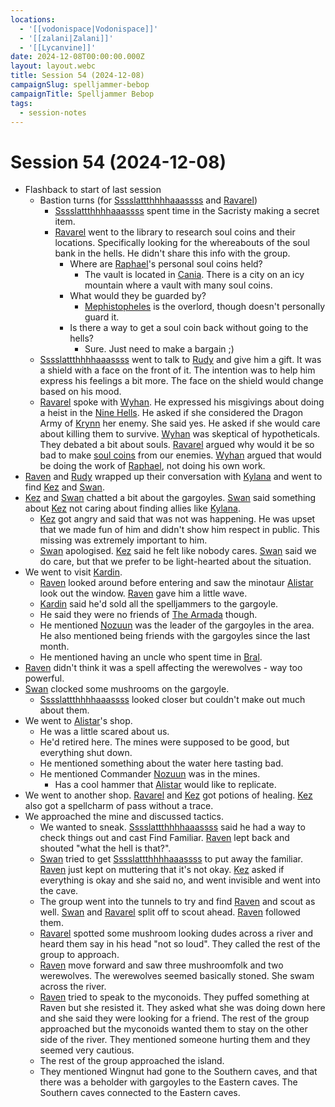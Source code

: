 ```yaml
---
locations:
  - '[[vodonispace|Vodonispace]]'
  - '[[zalani|Zalani]]'
  - '[[Lycanvine]]'
date: 2024-12-08T00:00:00.000Z
layout: layout.webc
title: Session 54 (2024-12-08)
campaignSlug: spelljammer-bebop
campaignTitle: Spelljammer Bebop
tags:
  - session-notes
---
```

# Session 54 (2024-12-08)

- Flashback to start of last session
	- Bastion turns (for [Sssslattthhhhaaassss](sssslattthhhhaaassss.md) and [Ravarel](ravarel-deshent.md))
		- [Sssslattthhhhaaassss](sssslattthhhhaaassss.md) spent time in the Sacristy making a secret item.
		- [Ravarel](ravarel-deshent.md) went to the library to research soul coins and their locations. Specifically looking for the whereabouts of the soul bank in the hells. He didn't share this info with the group.
			- Where are [Raphael](raphael.md)'s personal soul coins held?
				- The vault is located in [Cania](cania.md). There is a city on an icy mountain where a vault with many soul coins.
			- What would they be guarded by?
				- [Mephistopheles](mephistopheles.md) is the overlord, though doesn't personally guard it.
			- Is there a way to get a soul coin back without going to the hells?
				- Sure. Just need to make a bargain ;)
	- [Sssslattthhhhaaassss](sssslattthhhhaaassss.md) went to talk to [Rudy](refuge-unit-d3.md) and give him a gift. It was a shield with a face on the front of it. The intention was to help him express his feelings a bit more. The face on the shield would change based on his mood.
	- [Ravarel](ravarel-deshent.md) spoke with [Wyhan](wyhan.md). He expressed his misgivings about doing a heist in the [Nine Hells](the-nine-hells.md). He asked if she considered the Dragon Army of [Krynn](krynn.md) her enemy. She said yes. He asked if she would care about killing them to survive. [Wyhan](wyhan.md) was skeptical of hypotheticals. They debated a bit about souls. [Ravarel](ravarel-deshent.md) argued why would it be so bad to make [soul coins](soul-coins.md) from our enemies. [Wyhan](wyhan.md) argued that would be doing the work of [Raphael](raphael.md), not doing his own work.
- [Raven](raven.md) and [Rudy](refuge-unit-d3.md) wrapped up their conversation with [Kylana](kylana-ir-cannith.md) and went to find [Kez](kez-bardaux.md) and [Swan](swan.md).
- [Kez](kez-bardaux.md) and [Swan](swan.md) chatted a bit about the gargoyles. [Swan](swan.md) said something about [Kez](kez-bardaux.md) not caring about finding allies like [Kylana](kylana-ir-cannith.md).
	- [Kez](kez-bardaux.md) got angry and said that was not was happening. He was upset that we made fun of him and didn't show him respect in public. This missing was extremely important to him.
	- [Swan](swan.md) apologised. [Kez](kez-bardaux.md) said he felt like nobody cares. [Swan](swan.md) said we do care, but that we prefer to be light-hearted about the situation.
- We went to visit [Kardin](kardin.md).
	- [Raven](raven.md) looked around before entering and saw the minotaur [Alistar](npcs/alistar.md) look out the window. [Raven](raven.md) gave him a little wave.
	- [Kardin](kardin.md) said he'd sold all the spelljammers to the gargoyle.
	- He said they were no friends of [The Armada](xaryxian-empire.md) though.
	- He mentioned [Nozuun](nozuun.md) was the leader of the gargoyles in the area. He also mentioned being friends with the gargoyles since the last month.
	- He mentioned having an uncle who spent time in [Bral](the-rock-of-bral.md).
- [Raven](raven.md) didn't think it was a spell affecting the werewolves - way too powerful.
- [Swan](swan.md) clocked some mushrooms on the gargoyle.
	- [Sssslattthhhhaaassss](sssslattthhhhaaassss.md) looked closer but couldn't make out much about them.
- We went to [Alistar](npcs/alistar.md)'s shop.
	- He was a little scared about us.
	- He'd retired here. The mines were supposed to be good, but everything shut down.
	- He mentioned something about the water here tasting bad.
	- He mentioned Commander [Nozuun](nozuun.md) was in the mines.
		- Has a cool hammer that [Alistar](npcs/alistar.md) would like to replicate.
- We went to another shop. [Ravarel](ravarel-deshent.md) and [Kez](kez-bardaux.md) got potions of healing. [Kez](kez-bardaux.md) also got a spellcharm of pass without a trace.
- We approached the mine and discussed tactics.
	- We wanted to sneak. [Sssslattthhhhaaassss](sssslattthhhhaaassss.md) said he had a way to check things out and cast Find Familiar. [Raven](raven.md) lept back and shouted "what the hell is that?".
	- [Swan](swan.md) tried to get [Sssslattthhhhaaassss](sssslattthhhhaaassss.md) to put away the familiar. [Raven](raven.md) just kept on muttering that it's not okay. [Kez](kez-bardaux.md) asked if everything is okay and she said no, and went invisible and went into the cave.
	- The group went into the tunnels to try and find [Raven](raven.md) and scout as well. [Swan](swan.md) and [Ravarel](ravarel-deshent.md) split off to scout ahead. [Raven](raven.md) followed them.
	- [Ravarel](ravarel-deshent.md) spotted some mushroom looking dudes across a river and heard them say in his head "not so loud". They called the rest of the group to approach.
	- [Raven](raven.md) move forward and saw three mushroomfolk and two werewolves. The werewolves seemed basically stoned. She swam across the river.
	- [Raven](raven.md) tried to speak to the myconoids. They puffed something at Raven but she resisted it. They asked what she was doing down here and she said they were looking for a friend. The rest of the group approached but the myconoids wanted them to stay on the other side of the river. They mentioned someone hurting them and they seemed very cautious.
	- The rest of the group approached the island.
	- They mentioned Wingnut had gone to the Southern caves, and that there was a beholder with gargoyles to the Eastern caves. The Southern caves connected to the Eastern caves.
